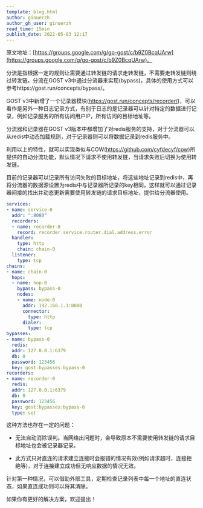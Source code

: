 ```yaml
---
template: blog.html
author: ginuerzh
author_gh_user: ginuerzh
read_time: 15min
publish_date: 2022-05-03 12:17
---
```


原文地址：[https://groups.google.com/g/go-gost/c/b9Z0BcqUArw](https://groups.google.com/g/go-gost/c/b9Z0BcqUArw)。

分流是指根据一定的规则让需要通过转发链的请求走转发链，不需要走转发链则绕过转发链。分流在GOST v3中通过分流器来实现(bypass)，具体的使用方式可以参考https://gost.run/concepts/bypass/。

GOST v3中新增了一个记录器模块(https://gost.run/concepts/recorder/)，可以看作是另外一种日志记录方式，有别于日志的是记录器可以针对特定的数据进行记录，例如记录服务的所有访问用户IP，所有访问的目标地址等。

分流器和记录器在GOST v3版本中都增加了对redis服务的支持，对于分流器可以从redis中动态加载规则，对于记录器则可以将数据记录到redis服务中。

利用以上的特性，就可以实现类似与COW(https://github.com/cyfdecyf/cow)所提供的自动分流功能，默认情况下请求不使用转发链，当请求失败后切换为使用转发链。

目前的记录器可以记录所有访问失败的目标地址，将这些地址记录到redis中，再将分流器的数据源设置为redis中与记录器所记录的key相同，这样就可以通过记录器间接的找出并动态更新需要使用转发链的请求目标地址，提供给分流器使用。

```yaml
services:
- name: service-0
  addr: ":8080"
  recorders:
  - name: recorder-0
    record: recorder.service.router.dial.address.error
  handler:
    type: http
    chain: chain-0
  listener:
    type: tcp
chains:
- name: chain-0
  hops:
  - name: hop-0
    bypass: bypass-0
    nodes:
    - name: node-0
      addr: 192.168.1.1:8080
      connector:
        type: http
      dialer:
        type: tcp
bypasses:
- name: bypass-0
  redis:
  addr: 127.0.0.1:6379
  db: 0
  password: 123456
  key: gost:bypasses:bypass-0
recorders:
- name: recorder-0
  redis:
  addr: 127.0.0.1:6379
  db: 0
  password: 123456
  key: gost:bypasses:bypass-0
  type: set
```

这种方法也存在一定的问题：

* 无法自动消除误判。当网络出问题时，会导致原本不需要使用转发链的请求目标地址也会被记录器记录。

* 此方式只对直连的请求建立连接时会报错的情况有效(例如请求超时，连接拒绝等)，对于连接建立成功但无响应数据的情况无效。

针对第一种情况，可以借助外部工具，定期检查记录列表中每一个地址的直连状态，如果直连成功则可以将其清除。

如果你有更好的解决方案，欢迎提出！